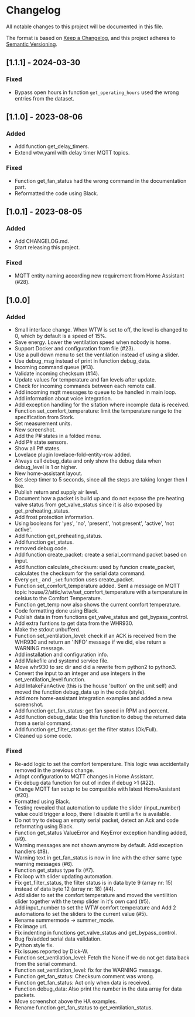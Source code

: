 # Changelog

All notable changes to this project will be documented in this file.

The format is based on [Keep a Changelog](https://keepachangelog.com/en/1.0.0/),
and this project adheres to [Semantic Versioning](https://semver.org/spec/v2.0.0.html).

## [1.1.1] - 2024-03-30

### Fixed

- Bypass open hours in function `get_operating_hours` used the wrong entries from the dataset.

## [1.1.0] - 2023-08-06

### Added

- Add function get_delay_timers.
- Extend wtw.yaml with delay timer MQTT topics.

### Fixed

- Function get_fan_status had the wrong command in the documentation part.
- Reformatted the code using Black.

## [1.0.1] - 2023-08-05

### Added

- Add CHANGELOG.md.
- Start releasing this project.

### Fixed

- MQTT entity naming according new requirement from Home Assistant (#28).

## [1.0.0]


### Added

- Small interface change. When WTW is set to off, the level is changed to 0, which by default is a speed of 15%.
- Save energy. Lower the ventilation speed when nobody is home.
- Support Docker and configuration from file (#23).
- Use a pull down menu to set the ventilation instead of using a slider.
- Use debug_msg instead of print in function debug_data.
- Incoming command queue (#13).
- Validate incoming checksum (#14).
- Update values for temperature and fan levels after update.
- Check for incoming commands between each remote call.
- Add incoming mqtt messages to queue to be handled in main loop.
- Add information about voice integration.
- Add exception handling for the sitation where incomple data is received.
- Function set_comfort_temperature: limit the temperature range to the specification from Stork.
- Set measurement units.
- New screenshot.
- Add the P# states in a folded menu.
- Add P# state sensors.
- Show all P# states.
- Lovelace plugin lovelace-fold-entity-row added.
- Always call debug_data and only show the debug data when debug_level is 1 or higher.
- New home-assistant layout.
- Set sleep timer to 5 seconds, since all the steps are taking longer then I like.
- Publish return and supply air level.
- Document how a packet is build up and do not expose the pre heating valve status from get_valve_status since it is also exposed by get_preheating_status.
- Add frost protection information.
- Using booleans for 'yes', 'no', 'present', 'not present', 'active', 'not active'.
- Add function get_preheating_status.
- Add function get_status.
- removed debug code.
- Add function create_packet: create a serial_command packet based on input.
- Add function calculate_checksum: used by funcion create_packet, calculates the checksum for the serial data command.
- Every `get_` and `_set` function uses create_packet.
- Function set_comfort_temperature added. Sent a message on MQTT topic house/2/attic/wtw/set_comfort_temperature with a temperature in celsius to the Comfort Temperature.
- Function get_temp now also shows the current comfort temperature.
- Code formatting done using Black.
- Publish data in from functions get_valve_status and get_bypass_control.
- Add extra funtions to get data from the WHR930.
- Make the stdout unbufferd.
- Function set_ventilation_level: check if an ACK is received from the WHR930 and return an 'INFO' message if we did, else return a WARNING message.
- Add installation and configuration info.
- Add Makefile and systemd service file.
- Move whr930 to src dir and did a rewrite from python2 to python3.
- Convert the input to an integer and use integers in the set_ventilation_level function.
- Add IntakeFanActive (this is the house 'button' on the unit self) and moved the function debug_data up in the code (style).
- Add more home-assistant integration examples and added a new screenshot.
- Add function get_fan_status: get fan speed in RPM and percent.
- Add function debug_data: Use this function to debug the returned data from a serial command.
- Add function get_filter_status: get the filter status (Ok/Full).
- Cleaned up some code.

### Fixed

- Re-add logic to set the comfort temperature. This logic was accidentally removed in the previous change.
- Adopt configuration to MQTT changes in Home Assistant.
- Fix debug data function for out of index if debug >1 (#22).
- Change MQTT fan setup to be compatible with latest HomeAssistant (#20).
- Formatted using Black.
- Testing revealed that automation to update the slider (input_number) value could trigger a loop, there I disable it until a fix is available.
- Do not try to debug an empty serial packet, detect an Ack and code reformating using Black.
- Function get_status ValueError and KeyError exception handling added, (#9).
- Warning messages are not shown anymore by default. Add exception handlers (#8).
- Warning text in get_fan_status is now in line with the other same type warning messages (#6).
- Function get_status type fix (#7).
- Fix loop with slider updating automation.
- Fix get_filter_status, the filter status is in data byte 9 (array nr: 15) instead of data byte 12 (array nr: 18) (#4).
- Add slider to set the comfort temperature and moved the ventilition slider together with the temp slider in it's own card (#5).
- Add input_number to set the WTW comfort temperature and Add 2 automations to set the sliders to the current value (#5).
- Rename summermode -> summer_mode.
- Fix image url.
- Fix indenting in functions get_valve_status and get_bypass_control.
- Bug fix/added serial data validation.
- Python style fix.
- Fix issues reported by Dick-W.
- Function set_ventilation_level: Fetch the None if we do not get data back from the serial command.
- Function set_ventilation_level: fix for the WARNING message.
- Function get_fan_status: Checksum comment was wrong.
- Function get_fan_status: Act only when data is received.
- Function debug_data: Also print the number in the data array for data packets.
- Move screenshot above the HA examples.
- Rename function get_fan_status to get_ventilation_status.
